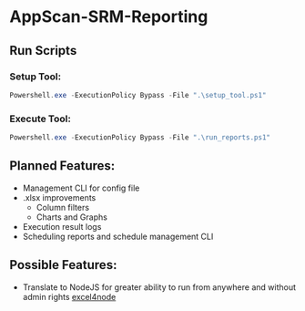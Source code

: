 # AppScan-SRM-Reporting


## Run Scripts

### Setup Tool:

``` PowerShell
Powershell.exe -ExecutionPolicy Bypass -File ".\setup_tool.ps1"
```

### Execute Tool:

``` PowerShell
Powershell.exe -ExecutionPolicy Bypass -File ".\run_reports.ps1"
```





## Planned Features:
- Management CLI for config file
- .xlsx improvements
  - Column filters
  - Charts and Graphs
- Execution result logs
- Scheduling reports and schedule management CLI

## Possible Features:
- Translate to NodeJS for greater ability to run from anywhere and without admin rights [excel4node](https://www.npmjs.com/package/excel4node)
